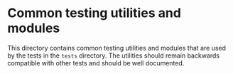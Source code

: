 # Common testing utilities and modules

This directory contains common testing utilities and modules that are used by the tests in the `tests` directory. The utilities should remain backwards compatible with other tests and should be well documented.
